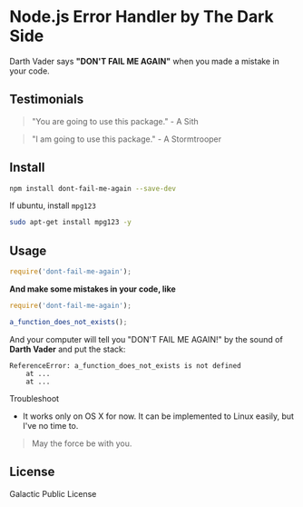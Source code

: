 # Node.js Error Handler by The Dark Side

Darth Vader says **"DON'T FAIL ME AGAIN"** when you made a mistake in your code.

## Testimonials

> "You are going to use this package." - A Sith

> "I am going to use this package." - A Stormtrooper

## Install

```bash
npm install dont-fail-me-again --save-dev
```

If ubuntu, install `mpg123`
```bash
sudo apt-get install mpg123 -y
```

## Usage

```js
require('dont-fail-me-again');
```

**And make some mistakes in your code, like**

```js
require('dont-fail-me-again');

a_function_does_not_exists();
```

And your computer will tell you "DON'T FAIL ME AGAIN!" by the sound of **Darth Vader** and put the stack:

```
ReferenceError: a_function_does_not_exists is not defined
    at ...
    at ...
```

Troubleshoot

- It works only on OS X for now. It can be implemented to Linux easily, but I've no time to.

> May the force be with you.

## License

Galactic Public License
